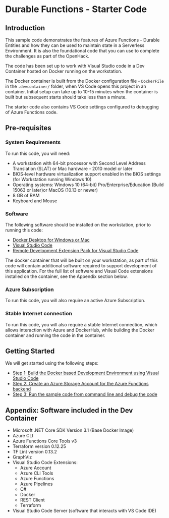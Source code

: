 # Durable Functions - Starter Code

## Introduction

This sample code demonstrates the features of Azure Functions - Durable Entities and how they can be used to maintain state in a Serverless Environment. It is also the foundational code that you can use to complete the challenges as part of the OpenHack.

The code has been set up to work with Visual Studio code in a Dev Container hosted on Docker running on the workstation.

The Docker container is built from the Docker configuration file -  `DockerFile` in the `.devcontainer/` folder, when VS Code opens this project in an container. Initial setup can take up to 10-15 minutes when the container is built but subsequent starts should take less than a minute.

The starter code also contains VS Code settings configured to debugging of Azure Functions code.

## Pre-requisites

### System Requirements

To run this code, you will need:

- A workstation with 64-bit processor with Second Level Address Translation (SLAT) or Mac hardware - 2010 model or later
- BIOS-level hardware virtualization support enabled in the BIOS settings (for Workstation running Windows 10)
- Operating systems: Windows 10 (64-bit) Pro/Enterprise/Education (Build 15063 or later)or MacOS (10.13 or newer)
- 8 GB of RAM
- Keyboard and Mouse

### Software

The following software should be installed on the workstation, prior to running this code:

- [Docker Desktop for Windows or Mac](https://docs.docker.com/desktop/)
- [Visual Studio Code](https://code.visualstudio.com/)
- [Remote Development Extension Pack for Visual Studio Code](https://marketplace.visualstudio.com/items?itemName=ms-vscode-remote.vscode-remote-extensionpack)

The docker container that will be built on your workstation, as part of this code will contain additional software required to support development of this application. For the full list of software and Visual Code extensions installed on the container, see the Appendix section below.

### Azure Subscription

To run this code, you will also require an active Azure Subscription.

### Stable Internet connection

To run this code, you will also require a stable Internet connection, which allows interaction with Azure and DockerHub, while building the Docker container and running the code in the container.

## Getting Started

We will get started using the following steps:

- [Step 1: Build the Docker based Development Environment using Visual Studio Code](./docs/vscode-remote-development.md)
- [Step 2: Create an Azure Storage Account for the Azure Functions backend](./docs/azurefunctions-storage-setup.md)
- [Step 3: Run the sample code from command line and debug the code](./docs/azurefunctions-running-debugging.md)

## Appendix: Software included in the Dev Container

- Microsoft .NET Core SDK Version 3.1 (Base Docker Image)
- Azure CLI
- Azure Functions Core Tools v3
- Terraform version 0.12.25
- TF Lint version 0.13.2
- GraphViz
- Visual Studio Code Extensions:
  - Azure Account
  - Azure CLI Tools
  - Azure Functions
  - Azure Pipelines
  - C#
  - Docker
  - REST Client
  - Terraform
- Visual Studio Code Server (software that interacts with VS Code IDE)
